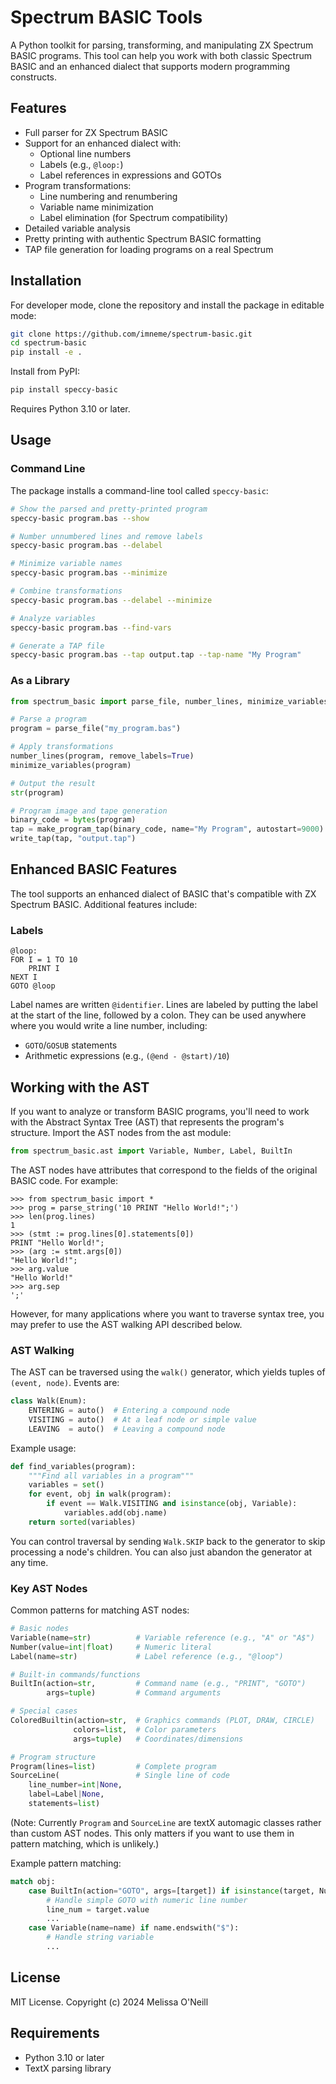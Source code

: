# Spectrum BASIC Tools

A Python toolkit for parsing, transforming, and manipulating ZX Spectrum BASIC programs. This tool can help you work with both classic Spectrum BASIC and an enhanced dialect that supports modern programming constructs.

## Features

- Full parser for ZX Spectrum BASIC
- Support for an enhanced dialect with:
    - Optional line numbers
    - Labels (e.g., `@loop:`)
    - Label references in expressions and GOTOs
- Program transformations:
    - Line numbering and renumbering
    - Variable name minimization
    - Label elimination (for Spectrum compatibility)
- Detailed variable analysis
- Pretty printing with authentic Spectrum BASIC formatting
- TAP file generation for loading programs on a real Spectrum

## Installation

For developer mode, clone the repository and install the package in editable mode:

```bash
git clone https://github.com/imneme/spectrum-basic.git
cd spectrum-basic
pip install -e .
```

Install from PyPI:

```bash
pip install speccy-basic
``` 


Requires Python 3.10 or later. 

## Usage

### Command Line

The package installs a command-line tool called `speccy-basic`:

```bash
# Show the parsed and pretty-printed program
speccy-basic program.bas --show

# Number unnumbered lines and remove labels
speccy-basic program.bas --delabel

# Minimize variable names
speccy-basic program.bas --minimize

# Combine transformations
speccy-basic program.bas --delabel --minimize

# Analyze variables
speccy-basic program.bas --find-vars

# Generate a TAP file
speccy-basic program.bas --tap output.tap --tap-name "My Program"
```

### As a Library

```python
from spectrum_basic import parse_file, number_lines, minimize_variables, make_program_tap, write_tap

# Parse a program
program = parse_file("my_program.bas")

# Apply transformations
number_lines(program, remove_labels=True)
minimize_variables(program)

# Output the result
str(program)

# Program image and tape generation
binary_code = bytes(program)
tap = make_program_tap(binary_code, name="My Program", autostart=9000)
write_tap(tap, "output.tap")
```

## Enhanced BASIC Features

The tool supports an enhanced dialect of BASIC that's compatible with ZX Spectrum BASIC. Additional features include:

### Labels
```basic
@loop:
FOR I = 1 TO 10
    PRINT I
NEXT I
GOTO @loop
```

Label names are written `@identifier`. Lines are labeled by putting the label at the start of the line, followed by a colon. They can be used anywhere where you would write a line number, including:

- `GOTO`/`GOSUB` statements
- Arithmetic expressions (e.g., `(@end - @start)/10`)


## Working with the AST

If you want to analyze or transform BASIC programs, you'll need to work with the Abstract Syntax Tree (AST) that represents the program's structure. Import the AST nodes from the ast module:

```python
from spectrum_basic.ast import Variable, Number, Label, BuiltIn
```

The AST nodes have attributes that correspond to the fields of the original BASIC code. For example:

```text
>>> from spectrum_basic import *
>>> prog = parse_string('10 PRINT "Hello World!";')
>>> len(prog.lines)
1
>>> (stmt := prog.lines[0].statements[0])
PRINT "Hello World!";
>>> (arg := stmt.args[0])
"Hello World!";
>>> arg.value
"Hello World!"
>>> arg.sep
';'
```

However, for many applications where you want to traverse syntax tree, you may prefer to use the AST walking API described below.

### AST Walking

The AST can be traversed using the `walk()` generator, which yields tuples of `(event, node)`. Events are:

```python
class Walk(Enum):
    ENTERING = auto()  # Entering a compound node
    VISITING = auto()  # At a leaf node or simple value
    LEAVING  = auto()  # Leaving a compound node
```

Example usage:

```python
def find_variables(program):
    """Find all variables in a program"""
    variables = set()
    for event, obj in walk(program):
        if event == Walk.VISITING and isinstance(obj, Variable):
            variables.add(obj.name)
    return sorted(variables)
```

You can control traversal by sending `Walk.SKIP` back to the generator to skip processing a node's children. You can also just abandon the generator at any time.

### Key AST Nodes

Common patterns for matching AST nodes:

```python
# Basic nodes
Variable(name=str)          # Variable reference (e.g., "A" or "A$")
Number(value=int|float)     # Numeric literal
Label(name=str)             # Label reference (e.g., "@loop")

# Built-in commands/functions
BuiltIn(action=str,         # Command name (e.g., "PRINT", "GOTO")
        args=tuple)         # Command arguments

# Special cases
ColoredBuiltin(action=str,  # Graphics commands (PLOT, DRAW, CIRCLE)
              colors=list,  # Color parameters
              args=tuple)   # Coordinates/dimensions

# Program structure
Program(lines=list)         # Complete program
SourceLine(                 # Single line of code
    line_number=int|None,
    label=Label|None,
    statements=list)
```

(Note: Currently `Program` and `SourceLine` are textX automagic classes rather than custom AST nodes. This only matters if you want to use them in pattern matching, which is unlikely.)

Example pattern matching:

```python
match obj:
    case BuiltIn(action="GOTO", args=[target]) if isinstance(target, Number):
        # Handle simple GOTO with numeric line number
        line_num = target.value
        ...
    case Variable(name=name) if name.endswith("$"):
        # Handle string variable
        ...
```

## License

MIT License. Copyright (c) 2024 Melissa O'Neill

## Requirements

- Python 3.10 or later
- TextX parsing library
